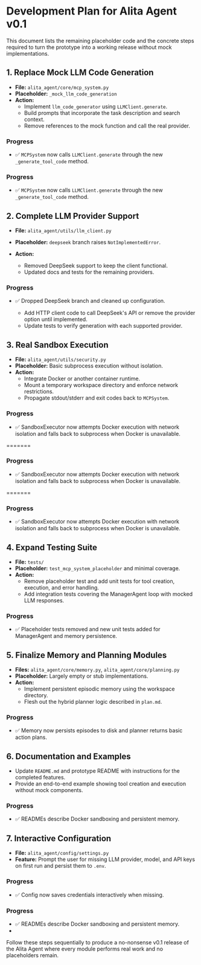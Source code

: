 # Development Plan for Alita Agent v0.1

This document lists the remaining placeholder code and the concrete steps required to turn the prototype into a working release without mock implementations.

## 1. Replace Mock LLM Code Generation
- **File:** `alita_agent/core/mcp_system.py`
- **Placeholder:** `_mock_llm_code_generation`
- **Action:**
  - Implement `llm_code_generator` using `LLMClient.generate`.
  - Build prompts that incorporate the task description and search context.
  - Remove references to the mock function and call the real provider.




### Progress
- ✅ `MCPSystem` now calls `LLMClient.generate` through the new `_generate_tool_code` method.


### Progress
- ✅ `MCPSystem` now calls `LLMClient.generate` through the new `_generate_tool_code` method.

## 2. Complete LLM Provider Support
- **File:** `alita_agent/utils/llm_client.py`
- **Placeholder:** `deepseek` branch raises `NotImplementedError`.
- **Action:**





  - Removed DeepSeek support to keep the client functional.
  - Updated docs and tests for the remaining providers.

### Progress
- ✅ Dropped DeepSeek branch and cleaned up configuration.




  - Add HTTP client code to call DeepSeek's API or remove the provider option until implemented.
  - Update tests to verify generation with each supported provider.



## 3. Real Sandbox Execution
- **File:** `alita_agent/utils/security.py`
- **Placeholder:** Basic subprocess execution without isolation.
- **Action:**
  - Integrate Docker or another container runtime.
  - Mount a temporary workspace directory and enforce network restrictions.
  - Propagate stdout/stderr and exit codes back to `MCPSystem`.


### Progress
- ✅ SandboxExecutor now attempts Docker execution with network isolation and falls back to subprocess when Docker is unavailable.

=======

### Progress
- ✅ SandboxExecutor now attempts Docker execution with network isolation and falls back to subprocess when Docker is unavailable.

=======

### Progress
- ✅ SandboxExecutor now attempts Docker execution with network isolation and falls back to subprocess when Docker is unavailable.



## 4. Expand Testing Suite
- **File:** `tests/`
- **Placeholder:** `test_mcp_system_placeholder` and minimal coverage.
- **Action:**
  - Remove placeholder test and add unit tests for tool creation, execution, and error handling.
  - Add integration tests covering the ManagerAgent loop with mocked LLM responses.



### Progress
- ✅ Placeholder tests removed and new unit tests added for ManagerAgent and memory persistence.

## 5. Finalize Memory and Planning Modules
- **Files:** `alita_agent/core/memory.py`, `alita_agent/core/planning.py`
- **Placeholder:** Largely empty or stub implementations.
- **Action:**
  - Implement persistent episodic memory using the workspace directory.
  - Flesh out the hybrid planner logic described in `plan.md`.


### Progress
- ✅ Memory now persists episodes to disk and planner returns basic action plans.

## 6. Documentation and Examples
- Update `README.md` and prototype README with instructions for the completed features.
- Provide an end-to-end example showing tool creation and execution without mock components.


### Progress
- ✅ READMEs describe Docker sandboxing and persistent memory.

## 7. Interactive Configuration
- **File:** `alita_agent/config/settings.py`
- **Feature:** Prompt the user for missing LLM provider, model, and API keys on first run and persist them to `.env`.

### Progress
- ✅ Config now saves credentials interactively when missing.


### Progress
- ✅ READMEs describe Docker sandboxing and persistent memory.
- 

Follow these steps sequentially to produce a no-nonsense v0.1 release of the Alita Agent where every module performs real work and no placeholders remain.
